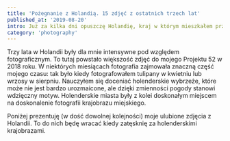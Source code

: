 ```yaml
---
title: 'Pożegnanie z Holandią. 15 zdjęć z ostatnich trzech lat'
published_at: '2019-08-20'
intro: Już za kilka dni opuszczę Holandię, kraj w którym mieszkałem przez ostatnie trzy lata. Zabieram ze sobą mnóstwo wspomnień, wiele wspaniałych znajomości i oczywiście… setki zdjęć! W ramach pożegnania przeglądnąłem wybrałem spośród nich 15 ulubionych.
category: 'photography'
---
```


Trzy lata w Holandii były dla mnie intensywne pod względem fotograficznym. To tutaj powstało większość zdjęć do <nuxt-link to="/blog/project-52">mojego Projektu 52 w 2018 roku</nuxt-link>. W niektórych miesiącach fotografia zajmowała znaczną część mojego czasu: tak było kiedy fotografowałem tulipany w kwietniu lub wrzosy w sierpniu. Nauczyłem się doceniać holenderskie wybrzeże, które może nie jest bardzo urozmaicone, ale dzięki zmienności pogody stanowi wdzięczny motyw. Holenderskie miasta były z kolei doskonałym miejscem na doskonalenie fotografii krajobrazu miejskiego.

Poniżej prezentuję (w dość dowolnej kolejności) moje ulubione zdjęcia z Holandii. To do nich będę wracać kiedy zatęsknię za holenderskimi krajobrazami.

<photo-lazy src="https://lukaszrados.pl/upload/stories/holandia-top-15/558.jpg" padding-bottom="66.666"></photo-lazy>

<photo-lazy src="https://lukaszrados.pl/upload/stories/holandia-top-15/559.jpg" padding-bottom="66.666"></photo-lazy>

<photo-lazy src="https://lukaszrados.pl/upload/stories/holandia-top-15/560.jpg" padding-bottom="66.666"></photo-lazy>

<photo-lazy src="https://lukaszrados.pl/upload/stories/holandia-top-15/561.jpg" padding-bottom="100"></photo-lazy>

<photo-lazy src="https://lukaszrados.pl/upload/stories/holandia-top-15/562.jpg" padding-bottom="66.666"></photo-lazy>

<photo-lazy src="https://lukaszrados.pl/upload/stories/holandia-top-15/563.jpg" padding-bottom="66.666"></photo-lazy>

<photo-lazy src="https://lukaszrados.pl/upload/stories/holandia-top-15/564.jpg" padding-bottom="66.666"></photo-lazy>

<photo-lazy src="https://lukaszrados.pl/upload/stories/holandia-top-15/565.jpg" padding-bottom="150"></photo-lazy>

<photo-lazy src="https://lukaszrados.pl/upload/stories/holandia-top-15/566.jpg" padding-bottom="66.666"></photo-lazy>

<photo-lazy src="https://lukaszrados.pl/upload/stories/holandia-top-15/567.jpg" padding-bottom="66.666"></photo-lazy>

<photo-lazy src="https://lukaszrados.pl/upload/stories/holandia-top-15/568.jpg" padding-bottom="66.666"></photo-lazy>

<photo-lazy src="https://lukaszrados.pl/upload/stories/holandia-top-15/569.jpg" padding-bottom="150"></photo-lazy>

<photo-lazy src="https://lukaszrados.pl/upload/stories/holandia-top-15/570.jpg" padding-bottom="66.666"></photo-lazy>

<photo-lazy src="https://lukaszrados.pl/upload/stories/holandia-top-15/571.jpg" padding-bottom="150"></photo-lazy>

<photo-lazy src="https://lukaszrados.pl/upload/stories/holandia-top-15/572.jpg" padding-bottom="66.666"></photo-lazy>
